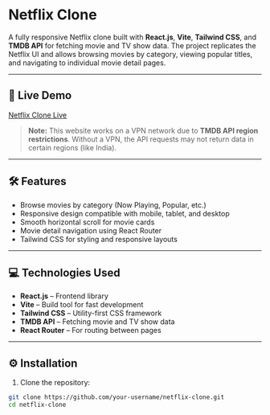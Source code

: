 # Netflix Clone

A fully responsive Netflix clone built with **React.js**, **Vite**, **Tailwind CSS**, and **TMDB API** for fetching movie and TV show data. The project replicates the Netflix UI and allows browsing movies by category, viewing popular titles, and navigating to individual movie detail pages.

---

## 🔗 Live Demo

[Netflix Clone Live](https://netflix-clone-ithl11ife-banty-kumars-projects.vercel.app/)

> **Note:** This website works on a VPN network due to **TMDB API region restrictions**. Without a VPN, the API requests may not return data in certain regions (like India).

---

## 🛠 Features

- Browse movies by category (Now Playing, Popular, etc.)  
- Responsive design compatible with mobile, tablet, and desktop  
- Smooth horizontal scroll for movie cards  
- Movie detail navigation using React Router  
- Tailwind CSS for styling and responsive layouts  

---

## 💻 Technologies Used

- **React.js** – Frontend library  
- **Vite** – Build tool for fast development  
- **Tailwind CSS** – Utility-first CSS framework  
- **TMDB API** – Fetching movie and TV show data  
- **React Router** – For routing between pages  

---

## ⚙️ Installation

1. Clone the repository:

```bash
git clone https://github.com/your-username/netflix-clone.git
cd netflix-clone
